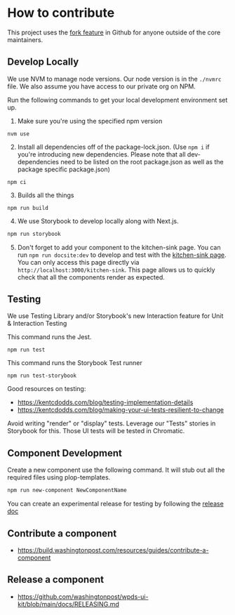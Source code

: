 # How to contribute

This project uses the [fork feature](https://docs.github.com/en/get-started/quickstart/fork-a-repo) in Github for anyone outside of the core maintainers.

## Develop Locally

We use NVM to manage node versions. Our node version is in the `./nvmrc` file. We also assume you have access to our private org on NPM.

Run the following commands to get your local development environment set up.

1. Make sure you're using the specified npm version

```shell
nvm use
```

2. Install all dependencies off of the package-lock.json. (Use `npm i` if you're introducing new dependencies. Please note that all dev-dependencies need to be listed on the root package.json as well as the package specific package.json)

```shell
npm ci
```

3. Builds all the things

```shell
npm run build
```

4. We use Storybook to develop locally along with Next.js.

```bash
npm run storybook
```

5. Don't forget to add your component to the kitchen-sink page. You can run `npm run docsite:dev` to develop and test with the [kitchen-sink page](https://github.com/washingtonpost/wpds-ui-kit/blob/main/build.washingtonpost.com/pages/kitchen-sink/index.tsx). You can only access this page directly via `http://localhost:3000/kitchen-sink`. This page allows us to quickly check that all the components render as expected.

## Testing

We use Testing Library and/or Storybook's new Interaction feature for Unit & Interaction Testing

This command runs the Jest.

```shell
npm run test
```

This command runs the Storybook Test runner

```shell
npm run test-storybook
```

Good resources on testing:

- https://kentcdodds.com/blog/testing-implementation-details
- https://kentcdodds.com/blog/making-your-ui-tests-resilient-to-change

Avoid writing "render" or "display" tests. Leverage our "Tests" stories in Storybook for this. Those UI tests will be tested in Chromatic.

## Component Development

Create a new component use the following command. It will stub out all the required files using plop-templates.

```sh
npm run new-component NewComponentName
```

You can create an experimental release for testing by following the [release doc](https://github.com/washingtonpost/wpds-ui-kit/blob/main/docs/RELEASING.md)

## Contribute a component

- https://build.washingtonpost.com/resources/guides/contribute-a-component

## Release a component

- https://github.com/washingtonpost/wpds-ui-kit/blob/main/docs/RELEASING.md
